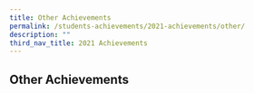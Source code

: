```yaml
---
title: Other Achievements
permalink: /students-achievements/2021-achievements/other/
description: ""
third_nav_title: 2021 Achievements
---
```

## Other Achievements

